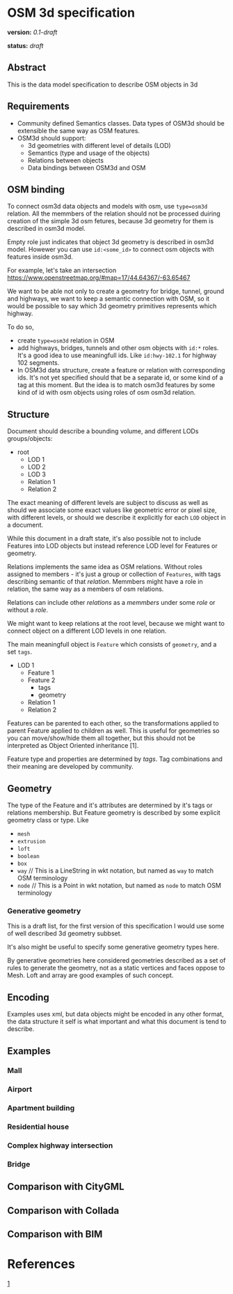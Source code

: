 # OSM 3d specification

**version:** *0.1-draft*

**status:** *draft*


## Abstract
This is the data model specification to describe OSM objects in 3d

## Requirements

* Community defined Semantics classes. Data types of OSM3d should be extensible the same way as OSM features.
* OSM3d should support:
  * 3d geometries with different level of details (LOD)
  * Semantics (type and usage of the objects)
  * Relations between objects
  * Data bindings between OSM3d and OSM

## OSM binding

To connect osm3d data objects and models with osm, use `type=osm3d` relation.
All the memmbers of the relation should not be processed duiring creation of the simple 3d osm fetures,
because 3d geometry for them is described in osm3d model.

Empty role just indicates that object 3d geometry is described in osm3d model.
Howewer you can use `id:<some_id>` to connect osm objects with features inside osm3d.

For example, let's take an intersection https://www.openstreetmap.org/#map=17/44.64367/-63.65467

We want to be able not only to create a geometry for bridge, tunnel, ground and highways, we want to keep a semantic connection with OSM, so it would be possible to say which 3d geometry primitives represents which highway.

To do so,
* create `type=osm3d` relation in OSM
* add highways, bridges, tunnels and other osm objects with `id:*` roles. It's a good idea to use meaningfull ids.
  Like `id:hwy-102.1` for highway 102 segments.
* In OSM3d data structure, create a feature or relation with corresponding ids.
  It's not yet specified should that be a separate id, or some kind of a tag at this moment.
  But the idea is to match osm3d features by some kind of id with osm objects using roles of osm osm3d relation.

## Structure

Document should describe a bounding volume, and different LODs groups/objects:

* root
  * LOD 1
  * LOD 2
  * LOD 3
  * Relation 1
  * Relation 2

The exact meaning of different levels are subject to discuss as well as should we associate some exact values like geometric error or pixel size, with different levels, or should we describe it explicitly for each `LOD` object in a document.

While this document in a draft state, it's also possible not to include Features into LOD objects but instead reference LOD level for Features or geometry.

Relations implements the same idea as OSM relations. Without roles assigned to members - it's just a group or collection of `Features`, with tags describing semantic of that *relation*. Memmbers might have a role in relation, the same way as a members of osm relations.

Relations can include other *relations* as a *memmbers* under some *role* or without a *role*.

We might want to keep relations at the root level, because we might want to connect object on a different LOD levels in one relation.

The main meaningfull object is `Feature` which consists of `geometry`, and a set `tags`.

* LOD 1
  * Feature 1
  * Feature 2
    * tags
    * geometry
  * Relation 1
  * Relation 2

Features can be parented to each other, so the transformations applied to parent Feature applied to children as well.
This is useful for geometries so you can move/show/hide them all together,
but this should not be interpreted as Object Oriented inheritance [1].

Feature type and properties are determined by *tags*. Tag combinations and their meaning are developed by community.

## Geometry

The type of the Feature and it's attributes are determined by it's tags or relations membership.
But Feature geometry is described by some explicit geometry class or type. Like

* `mesh`
* `extrusion`
* `loft`
* `boolean`
* `box`
* `way`  // This is a LineString in wkt notation, but named as `way` to match OSM terminology
* `node` // This is a Point in wkt notation, but named as `node` to match OSM terminology

### Generative geometry

This is a draft list, for the first version of this specification I would use some of well described 3d geometry subbset.

It's also might be useful to specify some generative geometry types here.

By generative geometries here considered geometries described as a set of rules to generate the geometry, not as a static vertices and faces oppose to Mesh. Loft and array are good examples of such concept.

## Encoding

Examples uses xml, but data objects might be encoded in any other format, the data structure it self is what important and what this document is tend to describe.

## Examples

### Mall

### Airport

### Apartment building

### Residential house

### Complex highway intersection

### Bridge

## Comparison with CityGML

## Comparison with Collada

## Comparison with BIM

# References
[1](https://en.wikipedia.org/wiki/Inheritance_(object-oriented_programming))
